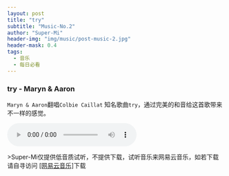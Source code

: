 ```yaml
---
layout: post
title: "try"
subtitle: "Music-No.2"
author: "Super-Mi"
header-img: "img/music/post-music-2.jpg"
header-mask: 0.4
tags:
  - 音乐
  - 每日必看
---
```


### try - Maryn & Aaron

`Maryn & Aaron`翻唱`Colbie Caillat` 知名歌曲`try`，通过完美的和音给这首歌带来不一样的感觉。

<div>
	<audio width="300px" height="32px" controls="controls" controlslist="nodownload">
  <!-- <source src="/i/song.ogg" type="audio/ogg"> -->
  <source src="https://dn-shimo-attachment.qbox.me/mCnp33hpCgAwWlGS/try.mp3?attname=try.mp3" type="audio/mpeg">
Your browser does not support the audio element.
</audio>
</div>

<P>
>Super-Mi仅提供低音质试听，不提供下载，试听音乐来网易云音乐，如若下载请自寻访问
<a href="https://music.163.com/#/song?id=513360721" target="_blank">[网易云音乐]</a>下载
</P>
<!-- [1]:https://music.163.com/#/song?id=513360721 -->

